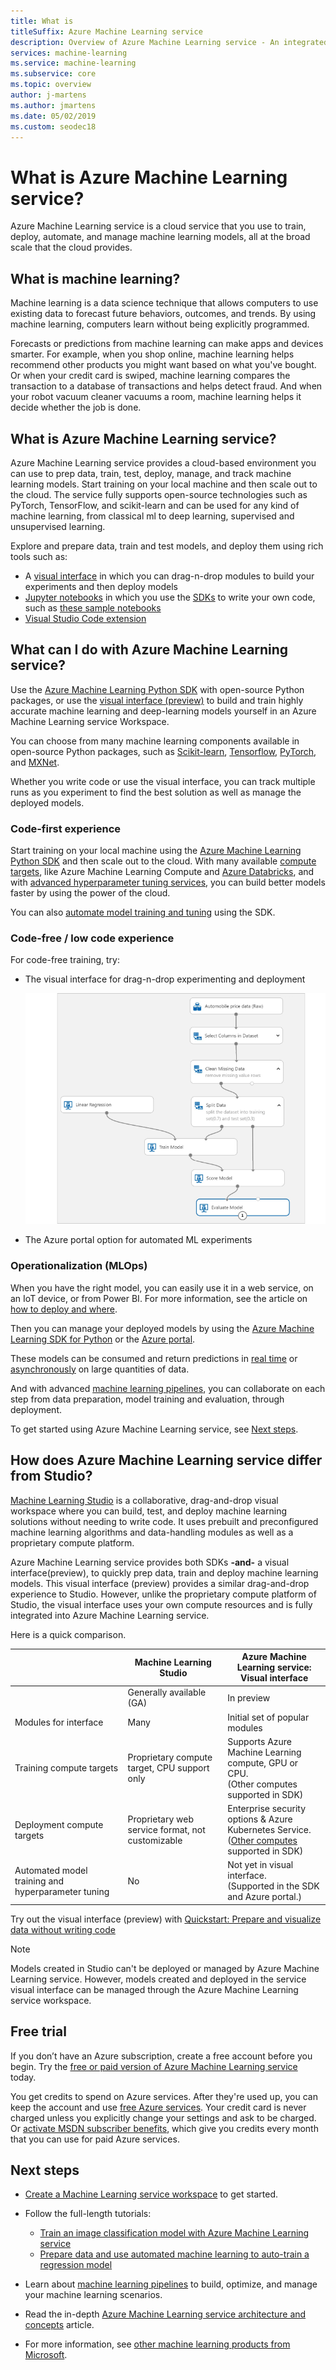 ```yaml
---
title: What is 
titleSuffix: Azure Machine Learning service
description: Overview of Azure Machine Learning service - An integrated, end-to-end data science solution for professional data scientists to develop, experiment, and deploy advanced analytics applications at cloud scale.
services: machine-learning
ms.service: machine-learning
ms.subservice: core
ms.topic: overview
author: j-martens
ms.author: jmartens
ms.date: 05/02/2019
ms.custom: seodec18
---
```


# What is Azure Machine Learning service?

Azure Machine Learning service is a cloud service that you use to train, deploy, automate, and manage machine learning models, all at the broad scale that the cloud provides.

## What is machine learning?

Machine learning is a data science technique that allows computers to use existing data to forecast future behaviors, outcomes, and trends. By using machine learning, computers learn without being explicitly programmed.

Forecasts or predictions from machine learning can make apps and devices smarter. For example, when you shop online, machine learning helps recommend other products you might want based on what you've bought. Or when your credit card is swiped, machine learning compares the transaction to a database of transactions and helps detect fraud. And when your robot vacuum cleaner vacuums a room, machine learning helps it decide whether the job is done.

## What is Azure Machine Learning service?

Azure Machine Learning service provides a cloud-based environment you can use to prep data, train, test, deploy, manage, and track machine learning models. Start training on your local machine and then scale out to the cloud. The service fully supports open-source technologies such as PyTorch, TensorFlow, and scikit-learn and can be used for any kind of machine learning, from classical ml to deep learning, supervised and unsupervised learning. 

Explore and prepare data, train and test models, and deploy them using rich tools such as:
+ A [visual interface](ui-tutorial-automobile-price-train-score.md) in which you can drag-n-drop modules to build your experiments and then deploy models
+ [Jupyter notebooks](https://jupyter.org)  in which you use the [SDKs](https://docs.microsoft.com/azure/machine-learning/service/#reference) to write your own code, such as [these sample notebooks](https://aka.ms/aml-notebooks)
+ [Visual Studio Code extension](how-to-vscode-tools.md)

## What can I do with Azure Machine Learning service?

Use the <a href="https://aka.ms/aml-sdk" target="_blank">Azure Machine Learning Python SDK</a> with open-source Python packages, or use the [visual interface (preview)](ui-tutorial-automobile-price-train-score.md) to build and train highly accurate machine learning and deep-learning models yourself in an Azure Machine Learning service Workspace.

You can choose from many machine learning components available in open-source Python packages, such as <a href="https://scikit-learn.org/stable/" target="_blank">Scikit-learn</a>, <a href="https://www.tensorflow.org" target="_blank">Tensorflow</a>, <a href="https://pytorch.org" target="_blank">PyTorch</a>, and <a href="https://mxnet.io" target="_blank">MXNet</a>.

Whether you write code or use the visual interface, you can track multiple runs as you experiment to find the best solution as well as manage the deployed models.

### Code-first experience

Start training on your local machine using the <a href="https://aka.ms/aml-sdk" target="_blank">Azure Machine Learning Python SDK</a> and then scale out to the cloud. With many available [compute targets](how-to-set-up-training-targets.md), like Azure Machine Learning Compute and [Azure Databricks](/azure/azure-databricks/what-is-azure-databricks), and with [advanced hyperparameter tuning services](how-to-tune-hyperparameters.md), you can build better models faster by using the power of the cloud.

You can also [automate model training and tuning](tutorial-auto-train-models.md) using the SDK.

### Code-free / low code experience

For code-free training, try:

+ The visual interface for drag-n-drop experimenting and deployment
    
    ![Visual interface for Azure Machine Learning service](media/overview-what-is-azure-ml/visual-interface.png)

+ The Azure portal option for automated ML experiments

### Operationalization (MLOps)

When you have the right model, you can easily use it in a web service, on an IoT device, or from Power BI. For more information, see the article on [how to deploy and where](how-to-deploy-and-where.md). 

Then you can manage your deployed models by using the [Azure Machine Learning SDK for Python](https://aka.ms/aml-sdk) or the [Azure portal](https://portal.azure.com/). 

These models can be consumed and return predictions in [real time](how-to-consume-web-service.md) or [asynchronously](how-to-run-batch-predictions.md) on large quantities of data.

And with advanced [machine learning pipelines](concept-ml-pipelines.md), you can collaborate on each step from data preparation, model training and evaluation, through deployment.

To get started using Azure Machine Learning service, see [Next steps](#next-steps).

## How does Azure Machine Learning service differ from Studio?

[Machine Learning Studio](../studio/what-is-ml-studio.md) is a collaborative, drag-and-drop visual workspace where you can build, test, and deploy machine learning solutions without needing to write code. It uses prebuilt and preconfigured machine learning algorithms and data-handling modules as well as a proprietary compute platform.

Azure Machine Learning service provides both SDKs **-and-** a visual interface(preview), to quickly prep data, train and deploy machine learning models. This visual interface (preview) provides a similar drag-and-drop experience to Studio. However, unlike the proprietary compute platform of Studio, the visual interface uses your own compute resources and is fully integrated into Azure Machine Learning service.

Here is a quick comparison.

|| Machine Learning Studio | Azure Machine Learning service:<br/>Visual interface|
|---| --- | --- |
|| Generally available (GA) | In preview|
|Modules for interface| Many | Initial set of popular modules|
|Training compute targets| Proprietary compute target, CPU support only| Supports Azure Machine Learning compute, GPU or CPU.<br/>(Other computes supported in SDK)|
|Deployment compute targets| Proprietary web service format, not customizable | Enterprise security options  & Azure Kubernetes Service. <br/>([Other computes](how-to-deploy-and-where.md) supported in SDK) |
|Automated model training and hyperparameter tuning | No | Not yet in visual interface. <br/> (Supported in the SDK and Azure portal.) | 

Try out the visual interface (preview) with [Quickstart: Prepare and visualize data without writing code](ui-tutorial-automobile-price-train-score.md)

> [!NOTE]
> Models created in Studio can't be deployed or managed by Azure Machine Learning service. However, models created and deployed in the service visual interface can be managed through the Azure Machine Learning service workspace.

## Free trial

If you don’t have an Azure subscription, create a free account before you begin. Try the [free or paid version of Azure Machine Learning service](https://aka.ms/AMLFree) today.

You get credits to spend on Azure services. After they're used up, you can keep the account and use [free Azure services](https://azure.microsoft.com/free/). Your credit card is never charged unless you explicitly change your settings and ask to be charged. Or [activate MSDN subscriber benefits](https://azure.microsoft.com/pricing/member-offers/msdn-benefits-details/?WT.mc_id=A261C142F), which give you credits every month that you can use for paid Azure services.

## Next steps

- [Create a Machine Learning service workspace](setup-create-workspace.md) to get started.

- Follow the full-length tutorials: 
  + [Train an image classification model with Azure Machine Learning service](tutorial-train-models-with-aml.md) 
  + [Prepare data and use automated machine learning to auto-train a regression model](tutorial-data-prep.md)

- Learn about [machine learning pipelines](/azure/machine-learning/service/concept-ml-pipelines) to build, optimize, and manage your machine learning scenarios.

- Read the in-depth [Azure Machine Learning service architecture and concepts](concept-azure-machine-learning-architecture.md) article.

- For more information, see [other machine learning products from Microsoft](/azure/architecture/data-guide/technology-choices/data-science-and-machine-learning).
